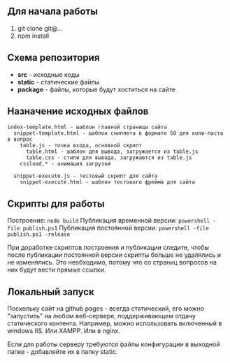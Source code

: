 Для начала работы
--

1. git clone git@...
2. npm install

Схема репозитория
--

- **src** - исходные коды
- **static** - статические файлы
- **package** - файлы, которые будут хоститься на сайте

Назначение исходных файлов
--

    index-template.html - шаблон главной страницы сайта
      snippet-template.html - шаблон сниппета в формате SO для копи-паста в вопрос
        table.js - точка входа, основной скрипт
          table.html - шаблон для вывода, загружается из table.js
          table.css - стили для вывода, загружаются из table.js
        cssload.* - анимация загрузки

      snippet-execute.js - тестовый скрипт для сайта
        snippet-execute.html - шаблон тестового фрейма для сайта
        
Скрипты для работы
--

Построение: `node build`
Публикация временной версии: `powershell -file publish.ps1`
Публикация постоянной версии: `powershell -file publish.ps1 -release`

При доработке скриптов построения и публикации следите, чтобы после публикации постоянной версии скрипты больше не удалялись 
и не изменялись. Это необходимо, потому что со страниц вопросов на них будут вести прямые ссылки.

Локальный запуск
--

Поскольку сайт на github pages - всегда статический, его можно "запустить" на любом веб-сервере, поддерживающем отдачу статического контента. Например, можно использовать включенный в windows IIS. Или XAMPP. Или в nginx.

Если для работы серверу требуются файлы конфигурации в выходной папке - добавляйте их в папку static.
